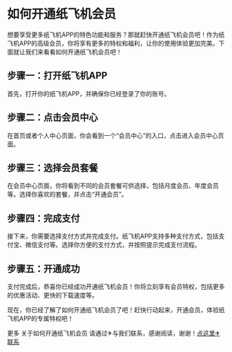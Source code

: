 # 如何开通纸飞机会员

想要享受更多纸飞机APP的特色功能和服务？那就赶快开通纸飞机会员吧！作为纸飞机APP的高级会员，你将享有更多的特权和福利，让你的使用体验更加完美。下面就让我们来看看如何开通纸飞机会员吧！

## 步骤一：打开纸飞机APP

首先，打开你的纸飞机APP，并确保你已经登录了你的账号。

## 步骤二：点击会员中心

在首页或者个人中心页面，你会看到一个“会员中心”的入口，点击进入会员中心页面。

## 步骤三：选择会员套餐

在会员中心页面，你将看到不同的会员套餐可供选择，包括月度会员、年度会员等。选择你喜欢的套餐，并点击“开通会员”。

## 步骤四：完成支付

接下来，你需要选择支付方式并完成支付。纸飞机APP支持多种支付方式，包括支付宝、微信支付等。选择你方便的支付方式，并按照提示完成支付流程。

## 步骤五：开通成功

支付完成后，恭喜你已经成功开通纸飞机会员！你将立刻享有会员特权，包括更多的优惠活动、更快的下载速度等。

现在，你已经了解了如何开通纸飞机会员了吧！赶快行动起来，开通会员，体验纸飞机APP的专属特权吧！

更多 关于如何开通纸飞机会员 请通过✈与我们联系，感谢阅读，谢谢！[点这里✈联系](https://abc.k02.cc)
